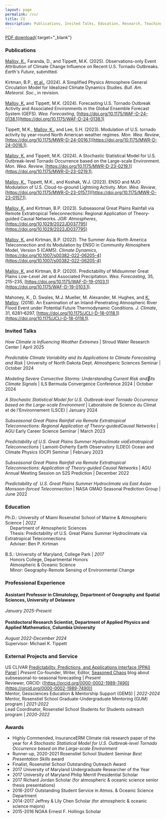 ```yaml
---
layout: page
permalink: /cv/
title: CV
description: Publications, Invited Talks, Education, Research, Teaching, Service, Skills.
---
```


[PDF download](/assets/pdf/KelseyMalloy_CV_Jan2025.pdf){:target="_blank"}

### Publications

<u>Malloy, K.</u>, Faranda, D., and Tippett, M.K. (2025). Observations-only Event Attribution of Climate Change Influence on Recent U.S. Tornado Outbreaks. <i>Earth's Future</i>, submitted. 
<br><br>
Kirtman, B.P., <u>et al.</u>, (2024). A Simplified Physics Atmosphere General Circulation Model for Idealized Climate Dynamics Studies. <i>Bull. Am. Meteorol. Soc.</i>, in revision. 
<br><br>
<u>Malloy, K.</u> and Tippett, M.K. (2024). Forecasting U.S. Tornado Outbreak Activity and Associated Environments in the Global Ensemble Forecast System (GEFS). <i>Wea. Forecasting</i>, [https://doi.org/10.1175/WAF-D-24-0138.1](https://doi.org/10.1175/WAF-D-24-0138.1)
<br><br>
Tippett, M.K., <u>Malloy, K.</u>, and Lee, S.H. (2023). Modulation of U.S. tornado activity by year-round North American weather regimes. <i>Mon. Wea. Review</i>, [https://doi.org/10.1175/MWR-D-24-0016.1](https://doi.org/10.1175/MWR-D-24-0016.1).
<br><br>
<u>Malloy, K.</u> and Tippett, M.K. (2024). A Stochastic Statistical Model for U.S. Outbreak-level Tornado Occurrence based on the Large-scale Environment. <i>Mon. Wea. Review</i>, [https://doi.org/10.1175/MWR-D-23-0219.1](https://doi.org/10.1175/MWR-D-23-0219.1).
<br><br>
<u>Malloy, K.</u>, Tippett, M.K., and Koshak, W.J. (2023). ENSO and MJO Modulation of U.S. Cloud-to-ground Lightning Activity. <i>Mon. Wea. Review</i>, [https://doi.org/10.1175/MWR-D-23-0157.1](https://doi.org/10.1175/MWR-D-23-0157.1).
<br><br>
<u>Malloy, K.</u> and Kirtman, B.P. (2023). Subseasonal Great Plains Rainfall via Remote Extratropical Teleconnections: Regional Application of Theory-guided Causal Networks. <i>JGR: Atmospheres</i>, [https://doi.org/10.1029/2022JD037795](https://doi.org/10.1029/2022JD037795)
<br><br>
<u>Malloy, K.</u> and Kirtman, B.P. (2022). The Summer Asia-North America Teleconnection and its Modulation by ENSO in Community Atmosphere Model, Version 5 (CAM5). <i>Climate Dynamics</i>, [https://doi.org/10.1007/s00382-022-06205-4](https://doi.org/10.1007/s00382-022-06205-4)
<br><br>
<u>Malloy, K.</u> and Kirtman, B.P. (2020).  Predictability of Midsummer Great Plains Low-Level Jet and Associated Precipitation. <i>Wea. Forecasting</i>, 35, 215–235, [https://doi.org/10.1175/WAF-D-19-0103.1](https://doi.org/10.1175/WAF-D-19-0103.1).
<br><br>
Mahoney, K., D. Swales, M.J. Mueller, M. Alexander, M. Hughes, and <u>K. Malloy</u>. (2018). An Examination of an Inland-Penetrating Atmospheric River Flood Event under Potential Future Thermodynamic Conditions. <i>J. Climate</i>, 31, 6281–6297, [https://doi.org/10.1175/JCLI-D-18-0118.1](https://doi.org/10.1175/JCLI-D-18-0118.1).

### Invited Talks

<!-- <i>Understanding Evolving Climate Variability and Risk for Severe Convective Storms</i> | Univ. Maryland Atmospheric and Oceanic Sciences Dept. Seminar | May 2025
<br><br> -->
<i>How Climate is Influencing Weather Extremes</i> | Stroud Water Research Center​ | April 2025
<br><br>
<i>Predictable Climate Variability and its Applications to Climate Forecasting and Risk</i> | University of North Dakota Dept. Atmoshperic Sciences Seminar​ | October 2024
<br><br>
<i>Modeling Severe Convective Storms: Understanding Current Risk andits Climate Signals</i> | ILS Bermuda Convergence Conference 2024​ | October 2024
<br><br>
<i>A Stochastic Statistical Model for U.S. Outbreak-level Tornado Occurrence based on the Large-scale Environment</i> | Laboratoire de Science du Climat et de l'Environnement (LSCE)​ | January 2024
<br><br>
<i>Subseasonal Great Plains Rainfall via Remote Extratropical Teleconnections: ​Regional Application of Theory-guided ​Causal Networks​</i> | AGU Early Career Science Seminar​ | March 2023
<br><br>
<i>Predictability of U.S. Great Plains Summer Hydroclimate via ​Extratropical Teleconnections​</i> | Lamont-Doherty Earth Observatory (LDEO) Ocean and Climate Physics (OCP) Seminar | February 2023
<br><br>
<i>Subseasonal Great Plains Rainfall via Remote Extratropical Teleconnections: ​Application of Theory-guided ​Causal Networks​</i> | AGU Annual Meeting Session on S2S Prediction | December 2022
<br><br>
<i>Predictability of ​ U.S. Great Plains Summer Hydroclimate via East Asian Monsoon-forced Teleconnection​</i> | NASA GMAO Seasonal Prediction Group | June 2022
<!-- <br><br>
<i>Predictability of the Great Plains Low-level Jet and its Associated Precipitation​</i> | NMME Monthly Meeting | February 2020 -->

### Education
Ph.D.: University of Miami Rosenstiel School of Marine & Atmospheric Science | <i>2022</i>
<br>&nbsp;&nbsp;&nbsp;&nbsp;Department of Atmospheric Sciences
<br>&nbsp;&nbsp;&nbsp;&nbsp;Thesis: Predictability of U.S. Great Plains Summer Hydroclimate via Extratropical Teleconnections
<br>&nbsp;&nbsp;&nbsp;&nbsp;Adviser: Ben P. Kirtman
<br><br>
B.S.: University of Maryland, College Park | <i>2017</i>
<br>&nbsp;&nbsp;&nbsp;&nbsp;Honors College, Departmental Honors
<br>&nbsp;&nbsp;&nbsp;&nbsp;Atmospheric & Oceanic Science
<br>&nbsp;&nbsp;&nbsp;&nbsp;Minor: Geography-Remote Sensing of Environmental Change

### Professional Experience
#### Assistant Professor in Climatology, Department of Geography and Spatial Sciences, University of Delaware
<i>January 2025-Present</i>

#### Postdoctoral Research Scientist, Department of Applied Physics and Applied Mathematics, Columbia University
<i>August 2022-December 2024</i>
<br>Supervisor: Michael K. Tippett
  
### External Projects and Service
US CLIVAR [Predictability, Predictions, and Applications Interface (PPAI) Panel](https://usclivar.org/panels/ppai) | <i>Present</i>
Co-founder, Writer, Editor, [Seasoned Chaos](https://seasonedchaos.github.io) blog about subseasonal-to-seasonal forecasting | <i>Present</i>
<br>Reviewer, ORCID: ([https://orcid.org/0000-0002-1989-7490](https://orcid.org/0000-0002-1989-7490))
<br>Mentor, Geosciences Education & Mentorship Support (GEMS) | <i>2022-2024</i>
<br>Mentor, Rosenstiel School Graduate-Undergraduate Mentoring (GUM) program | <i>2021-2022</i>
<br>Lead Coordinator, Rosenstiel School Students for Students outreach program | <i>2020-2022</i>

### Awards
* Highly Commended, InsuranceERM Climate risk research paper of the year for <i>A Stochastic Statistical Model for U.S. Outbreak-level Tornado Occurrence based on the Large-scale Environment</i>
* Runner-up, 2020-2021 Rosenstiel School Student Seminar <i>Best Presentation Skills</i> award
* Finalist, Rosenstiel School Outstanding Outreach Award
* 2017 University of Maryland Undergraduate Researcher of the Year
* 2017 University of Maryland Philip Merrill Presidential Scholar
* 2017 Richard Jordan Scholar (for atmospheric & oceanic science senior thesis presentations)
* 2016-2017 Outstanding Student Service in Atmos. & Oceanic Science Department
* 2014-2017 Jeffrey & Lily Chen Scholar (for atmospheric & oceanic science majors)
* 2015-2016 NOAA Ernest F. Hollings Scholar
<br><br>
<div class="img_row">
    <img class="col three left" src="{{ site.baseurl }}/assets/img/NYCaerial.jpeg" alt="" title="NYC from the plane"/>
</div>
